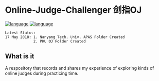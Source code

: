 # Online-Judge-Challenger 剑指OJ
[![language](https://img.shields.io/badge/Language-Java-orange.svg)](https://img.shields.io/badge/Language-Java-orange.svg)
[![language](https://img.shields.io/badge/Language-C++-blue.svg)](https://img.shields.io/badge/Language-C++-blue.svg)

    Latest Status:
    17 May 2018: 1. Nanyang Tech. Univ. APAS Folder Created
                 2. PKU OJ Folder Created
  
What is it
----------
A respository that records and shares my experience of exploring kinds of online judges during practicing time.

